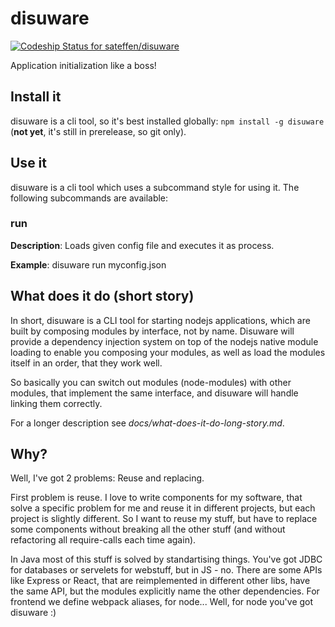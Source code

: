 # disuware

[![Codeship Status for sateffen/disuware](https://app.codeship.com/projects/aa841420-e1da-0135-85bf-62c27b79889e/status?branch=master)](https://app.codeship.com/projects/266782)

Application initialization like a boss!

## Install it

disuware is a cli tool, so it's best installed globally: `npm install -g disuware` (**not yet**,
it's still in prerelease, so git only).

## Use it

disuware is a cli tool which uses a subcommand style for using it. The following
subcommands are available:

### run <configFile>

**Description**: Loads given config file and executes it as process.

**Example**: disuware run myconfig.json

## What does it do (short story)

In short, disuware is a CLI tool for starting nodejs applications, which are built
by composing modules by interface, not by name. Disuware will provide a dependency
injection system on top of the nodejs native module loading to enable you composing
your modules, as well as load the modules itself in an order, that they work well.

So basically you can switch out modules (node-modules) with other modules, that
implement the same interface, and disuware will handle linking them correctly.

For a longer description see *docs/what-does-it-do-long-story.md*.

## Why?

Well, I've got 2 problems: Reuse and replacing.

First problem is reuse. I love to write components for my software, that solve a specific
problem for me and reuse it in different projects, but each project is slightly different.
So I want to reuse my stuff, but have to replace some components without breaking all the
other stuff (and without refactoring all require-calls each time again).

In Java most of this stuff is solved by standartising things. You've got JDBC for databases
or servelets for webstuff, but in JS - no. There are some APIs like Express or React,
that are reimplemented in different other libs, have the same API, but the modules
explicitly name the other dependencies. For frontend we define webpack aliases, for node...
Well, for node you've got disuware :)
